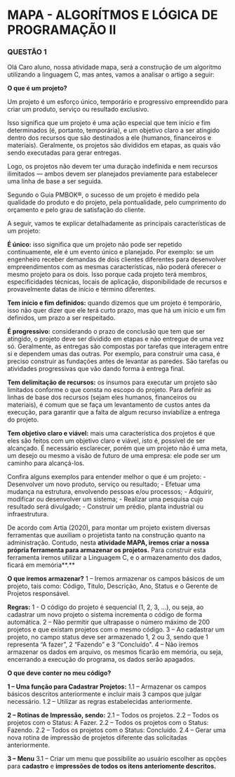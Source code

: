 # MAPA - ALGORÍTMOS E LÓGICA DE PROGRAMAÇÃO II

### QUESTÃO 1

Olá Caro aluno, nossa atividade mapa, será a construção de um algoritmo utilizando a linguagem C, mas antes, vamos a analisar o artigo a seguir:
 
**O que é um projeto?**
 
Um projeto é um esforço único, temporário e progressivo empreendido para criar um produto, serviço ou resultado exclusivo.
 
Isso significa que um projeto é uma ação especial que tem início e fim determinados (é, portanto, temporária), e um objetivo claro a ser atingido dentro dos recursos que são destinados a ele (humanos, financeiros e materiais). Geralmente, os projetos são divididos em etapas, as quais vão sendo executadas para gerar entregas.
 
Logo, os projetos não devem ter uma duração indefinida e nem recursos ilimitados — ambos devem ser planejados previamente para estabelecer uma linha de base a ser seguida.
 
Segundo o Guia PMBOK®, o sucesso de um projeto é medido pela qualidade do produto e do projeto, pela pontualidade, pelo cumprimento do orçamento e pelo grau de satisfação do cliente.
 
A seguir, vamos te explicar detalhadamente as principais características de um projeto:

**É único:** isso significa que um projeto não pode ser repetido continuamente, ele é um evento único e planejado. Por exemplo: se um engenheiro receber demandas de dois clientes diferentes para desenvolver empreendimentos com as mesmas características, não poderá oferecer o mesmo projeto para os dois. Isso porque cada projeto terá membros, especificidades técnicas, locais de aplicação, disponibilidade de recursos e provavelmente datas de início e término diferentes.

**Tem início e fim definidos:** quando dizemos que um projeto é temporário, isso não quer dizer que ele terá curto prazo, mas que há um início e um fim definidos, um prazo a ser respeitado.

**É progressivo:** considerando o prazo de conclusão que tem que ser atingido, o projeto deve ser dividido em etapas e não entregue de uma vez só. Geralmente, as entregas são compostas por tarefas que interagem entre si e dependem umas das outras. Por exemplo, para construir uma casa, é preciso construir as fundações antes de levantar as paredes. São tarefas ou atividades progressivas que vão dando forma à entrega final.

**Tem delimitação de recursos:** os insumos para executar um projeto são limitados conforme o que consta no escopo do projeto. Para definir as linhas de base dos recursos (sejam eles humanos, financeiros ou materiais), é comum que se faça um levantamento de custos antes da execução, para garantir que a falta de algum recurso inviabilize a entrega do projeto.

**Tem objetivo claro e viável:** mais uma característica dos projetos é que eles são feitos com um objetivo claro e viável, isto é, possível de ser alcançado. É necessário esclarecer, porém que um projeto não é uma meta, um desejo ou mesmo a visão de futuro de uma empresa: ele pode ser um caminho para alcançá-los.

Confira alguns exemplos para entender melhor o que é um projeto:
\- Desenvolver um novo produto, serviço ou resultado;
\- Efetuar uma mudança na estrutura, envolvendo pessoas e/ou processos;
\- Adquirir, modificar ou desenvolver um sistema;
\- Realizar uma pesquisa cujo resultado será divulgado;
\- Construir um prédio, planta industrial ou infraestrutura.

De acordo com Artia (2020), para montar um projeto existem diversas ferramentas que auxiliam o projetista tanto na construção quanto na administração. Contudo, nesta **atividade MAPA, iremos criar a nossa própria ferramenta para armazenar os projetos.** Para construir esta ferramenta iremos utilizar a Linguagem C, e o armazenamento dos dados, ficará em memória**.**

**O que iremos armazenar?**
1 – Iremos armazenar os campos básicos de um projeto, tais como: Código, Titulo, Descrição, Ano, Status e o Gerente de Projetos responsável.

**Regras:**
1 - O código do projeto é sequencial (1, 2, 3, ...), ou seja, ao cadastrar um novo projeto o sistema incrementa o código de forma automática.
2 – Não permitir que ultrapasse o número máximo de 200 projetos e que existam projetos com o mesmo código.
3 – Ao cadastrar um projeto, no campo status deve ser armazenado 1, 2 ou 3, sendo que 1 representa “A fazer”, 2 “Fazendo” e 3 “Concluído".
4 – Não iremos armazenar os dados em arquivo, os mesmos ficarão em memória, ou seja, encerrando a execução do programa, os dados serão apagados.

**O que deve conter no meu código?**

**1 – Uma função para Cadastrar Projetos:**
1.1 – Armazenar os campos básicos descritos anteriormente e incluir mais 3 campos que julgar necessário.
1.2 – Utilizar as regras estabelecidas anteriormente.

**2 – Rotinas de Impressão, sendo:**
2.1 – Todos os projetos.
2.2 – Todos os projetos com o Status: A Fazer.
2.2 – Todos os projetos com o Status: Fazendo.
2.2 – Todos os projetos com o Status: Concluído.
2.4 – Gerar uma nova rotina de impressão de projetos diferente das solicitadas anteriormente.

**3 – Menu**
3.1 – Criar um menu que possibilite ao usuário escolher as opções para **cadastro** e **impressões de todos os itens anteriomente descritos.**